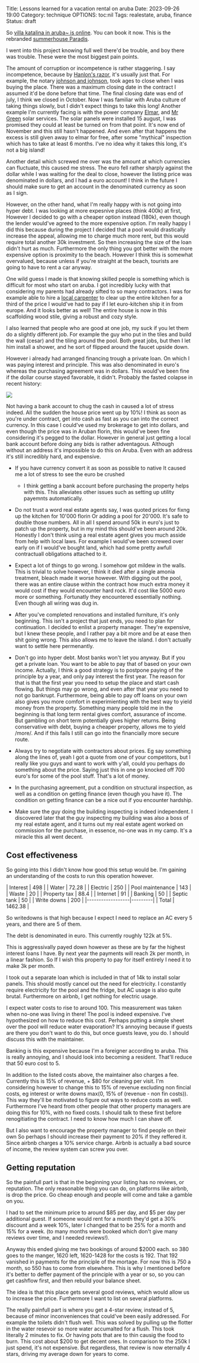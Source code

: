 Title: Lessons learned for a vacation rental on aruba
Date: 2023-09-26 19:00 
Category: technique
OPTIONS: toc:nil
Tags: realestate, aruba, finance
Status: draft

So [villa katalina in aruba~ is online](https://www.airbnb.nl/jappie-aruba).
You can book it now.
This is the rebranded [summerhouse Paradis]({filename}/summerhouse-paradis.md).

I went into this project knowing full well there'd be trouble,
and boy there was trouble.
These were the most biggest pain points.

The amount of corruption or incompetence is rather staggering.
I say incompetence, because by [Hanlon's razor](https://en.wikipedia.org/wiki/Hanlon%27s_razor),
it's usually just that.
For example, 
the notary [johnson and johnson](https://www.johnsonnotary.com/),
took ages to close when I was buying the place.
There was a maximum closing date 
in the contract I assumed it'd be done before that time.
The final closing date was end of july,
I think we closed in October.
Now I was familiar with Aruba culture of taking things slowly,
but I didn't expect things to take this long!
Another example I'm currently facing is with the power company [Elmar](https://www.elmar.aw/),
and [Mr Green](https://mistergreenaruba.com/) solar services.
The solar panels were installed 15 august, I was promised they
could at least be turned on from that point.
It's now end of November and this still hasn't happened.
And even after that happens the excess is still given away
to elmar for free, after some "mythical" inspection which
has to take at least 6 months.
I've no idea why it takes this long, it's not a big island!

Another detail which screwed me over was the amount at 
which currencies can fluctuate,
this caused me stress.
The euro fell rather sharply against the dollar while I was waiting
for the deal to close,
however the listing price was denominated in dollars,
and I had a euro account!
I think in the future I should make sure to get an account
in the denominated currency as soon as I sign.

However, on the other hand,
what I'm really happy with is not going into hyper debt.
I was looking at more expesnive places (think 400k) at first, 
However I decided to go with a cheaper option instead (180k),
even though the lender would've agreed to the more expensive option.
I'm really happy I did this because during the project
I decided that a pool would drastically increase the
appeal, allowing me to charge much more rent,
but this would require total another 30k investment.
So then increasing the size of the loan didn't hurt as much.
Furthermore the only thing you got better with the more expensive
option is proximity to the beach.
However I think this is somewhat overvalued,
because unless if you're straight at the beach,
tourists are going to have to rent a car anyway.

One wild guess I made is that knowing skilled people 
is something which is difficult for most who start on aruba.
I got incredibly lucky with that considering my
parents had already sifted to so many contractors.
I was for example able to hire a [local carpenter](https://www.facebook.com/steigerhoutaruba/)
to clear up the entire kitchen for a third of the
price I would've had to pay if I let euro-kitchen
ship it in from europe.
And it looks better as well!
The entire house is now in this scaffolding wood
stile, giving a robust and cozy style.

I also learned that people who are good at one job,
my suck if you let them do a slightly different job.
For example the guy who put in the tiles and build the
wall (cesar) and the tiling around the pool.
Both great jobs, but then I let him install a shower,
and he sort of flipped around the faucet upside down.



However i already had arranged financing trough a private loan.
On which I was paying interest and principle.
This was also denominated in euro's whereas the purchasing
agreement was in dollars.
This would've been fine if the dollar course stayed favorable,
it didn't.
Probably the fasted colapse in recent history:

![ ](/images/2023/course.png)

Not having a bank account to chug the cash in caused a lot of stress indeed.
All the sudden the house price went up by 10%!
I think as soon as you're under contract,
get into cash as fast as you can into the correct currency.
In this case I could've used my brokerage to get into dollars,
and even though the price was in Aruban florin, this would've been
fine considering it's pegged to the dollar.
However in general just getting a local bank account before doing
any bids is rather adventagous.
Although without an address it's impossible to do this on Aruba.
Even with an address it's still incredibly hard, and expensive.

+ If you have currency convert it as soon as possible to native
  It caused me a lot of stress to see the euro be crushed
  + I think getting a bank account before purchasing the property helps with this.
    This alleviates other issues such as setting up utility payemnts automatically.
+ Do not trust a word real estate agents say,
  I was quoted prices for fixng up the kitchen for 10'000 florin
  Or adding a pool for 20'000. 
  It's safe to double those numbers.
  All in all I spend around 50k in euro's just to patch up the
  property, but in my mind this should've been around 20k.
  Honestly I don't think using a real estate agent gives you
  much asside from help with local laws.
  For example I would've been screwed over early on if I would've
  bought land,
  which had some pretty awfull contractuall obligations attached to it.

+ Expect a lot of things to go wrong.
  I somehow got mildew in the walls.
  This is trivial to solve however, I think it died after
  a single amonia treatment, bleach made it worse however.
  With digging out the pool,
  there was an entire clause within the contract how much extra money it would
  cost if they would encounter hard rock.
  It'd cost like 5000 euro more or something.
  Fortunatly they encountered essentially nothing.
  Even though all wiring was dug in.

+ After you've completed renovations and installed furniture,
  it's only beginning.
  This isn't a project that just ends, you need to plan for continuation.
  I decided to enlist a property manager.
  They're expensive, but I knew these people,
  and I rather pay a bit more and be at ease then shit going wrong.
  This also allows me to leave the island.
  I don't actually want to settle here permenantly.

+ Don't go into hyper debt.
  Most banks won't let you anyway. 
  But if you get a private loan. 
  You want to be able to pay that of based on your own income.
  Actually, I think a good strategy is to postpone paying
  of the principle by a year, and only pay interest the first year.
  The reason for that is that the first year you need to setup
  the place and start cash flowing.
  But things may go wrong, and even after that year you need
  to not go bankrupt.
  Furthermore, being able to pay off loans on your own also
  gives you more comfort in experimienting with the best
  way to yield money from the property.
  Something many people told me in the beginning is that
  long term rental gives comfort, assurance of income.
  But gambling on short term potentially gives higher returns.
  Being conservative with debt, buying a cheaper property,
  allows me to yield /more/.
  And if this fails I still can go into the financially
  more secure route.

+ Always try to negotiate with contractors about prices.
  Eg say something along the lines of,
  yeah I got a quote from one of your competitors, but I really like you guys and want to work with y'all,
  could you perhaps do something about the price.
  Saying just this in one go knocked off 700 euro's for some of the pool stuff.
  That's a lot of money.
  
+ In the purchasing agreement, put a condition on structural inspection,
  as well as a condition on getting finance (even though you have it).
  The condition on getting finance can be a nice out if you encounter hardship.

+ Make sure the guy doing the building inspecting is indeed independent.
  I discovered later that the guy inspecting my building was also a boss
  of my real estate agent, and it turns out my real estate agent
  worked on commission for the purchase,
  in essence, no-one was in my camp.
  It's a miracle this all went decent.




## Cost effectiveness

So going into this I didn't know how good this setup would be.
I'm gaining an understanding of the costs to run this operation however.


| Interest         | 498     |
| Water            | 72.28   |
| Electric         | 250     |
| Pool maintenance | 143     |
| Waste            | 20      |
| Property tax     | 88.4    |
| Internet         | 91      |
| Banking          | 50      |
| Septic tank      | 50      |
| Write downs      | 200     |
|------------------|---------|
| Total            | 1462.38 |


So writedowns is that high because I expect I need
to replace an AC every 5 years, and there are 5 of them.

The debt is denominated in euro.
This currently roughly 122k at 5%.

This is aggressivally payed down however as these are by
far the highest interest loans I have.
By next year the payments will reach 2k per month, in a linear fashion.
So If I wish this property to pay for itself entirely
I need it to make 3k per month.

I took out a separate loan which is included in that of 14k
to install solar panels.
This should mostly cancel out the need for electricity.
I constantly require electricity for the pool and the fridge,
but AC usage is also quite brutal.
Furthermore on airbnb, I get nothing for electric usage.

I expect water costs to rise to around 100.
This measurement was taken when no-one was living in there!
The pool is indeed expensive.
I've hypothesized on how to reduce this cost.
Perhaps putting a simple sheet over the pool will reduce water
evaporation?
It's annoying because if guests are there you don't want to do this,
but once guests leave, you do.
I should discuss this with the maintainer.

Banking is this expensive because I'm a foreigner according to aruba.
This is really annoying, and I should look into becoming a resident.
That'll reduce that 50 euro cost to 5.

In addition to the listed costs above,
the maintainer also charges a fee.
Currently this is 15% of revenue, + $80 for cleaning per visit.
I'm considering however to change this
to 15% of revenue excluding non fincial costs, eg
interest or write downs max(0, 15% of (revenue - non fin costs)).
This way they'll be motivated to figure out ways to reduce costs as well.
Furthermore I've heard from other people that
other property managers are doing this for 10%,
with no fixed costs.
I should talk to these first before renogitiating the contract.
I need to know how much I can shave off.

But I also want to encourage the property manager to find people on their own
So perhaps I should increase their payment to 20% if they reffered it.
Since airbnb charges a 10% service charge.
Airbnb is actually a bad source of income,
the review system can screw you over.

## Getting reputation

So the painfull part is that in the beginning your listing
has no reviews, or reputation.
The only reasonable thing you can do, on platforms
like airbnb, is drop the price.
Go cheap enough and people will come and take a gamble on you.

I had to set the minimum price to around $85 per day,
and $5 per day per additional guest.
If someone would rent for a month they'd get a 30%
discount and a week 10%,
later I changed that to be 25% for a month and 15% for a week.
(to many months were booked which don't give many reviews over time,
and I needed reviews!).

Anyway this ended giving me two bookings of around $2000 each.
so 380 goes to the manger,
1620 left, 1620-1428 for the costs is 192.
That 192 vanished in payments for the principle of the mortage.
For now this is 750 a month, so 550 has to come from elsewhere.
This is why I mentioned before it's better to deffer payment
of the principle with a year or so, so you can get cashflow first,
and then rebuild your balance sheet.

The idea is that this place gets several good reviews,
which would allow us to increase  the price.
Furthermore I want to list on several platforms.


The really painfull part is where you get a 4-star review,
instead of 5, because of minor inconveniences that could've
been easily addressed.
For example the toilets didn't flush well.
This was solved by pulling up the flotter in the water resevoir
so more water accumalted for a flush.
This took literally 2 minutes to fix.
Or having pots that are to thin causig the food to burn.
This cost about $200 to get decent ones.
In comparison to the 250k I just spend, it's not expensive.
But regardless, that review is now eternally 4 stars,
driving my average down for years to come.
